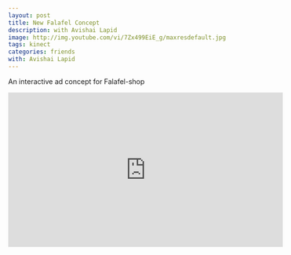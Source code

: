 ```yaml
---
layout: post
title: New Falafel Concept
description: with Avishai Lapid
image: http://img.youtube.com/vi/7Zx499EiE_g/maxresdefault.jpg
tags: kinect 
categories: friends
with: Avishai Lapid
---
```


An interactive ad concept for Falafel-shop

<iframe width="560" height="315" src="http://www.youtube.com/embed/7Zx499EiE_g" frameborder="0" allowfullscreen></iframe>


